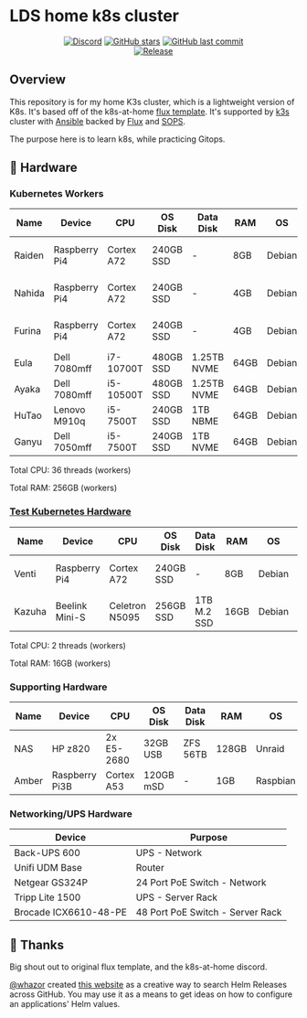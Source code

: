 # LDS home k8s cluster

<div align="center">

[![Discord](https://img.shields.io/discord/673534664354430999?color=7289da&label=DISCORD&style=for-the-badge&logo=discord)](https://discord.gg/k8s-at-home 'k8s at home Discord Community')
[![GitHub stars](https://img.shields.io/github/stars/lildrunkensmurf/k3s-home-cluster?color=green&style=for-the-badge)](https://github.com/lildrunkensmurf/k3s-home-cluster/stargazers 'This repo star count')
[![GitHub last commit](https://img.shields.io/github/last-commit/lildrunkensmurf/k3s-home-cluster?color=purple&style=for-the-badge)](https://github.com/LilDrunkenSmurf/k3s-home-cluster/commits/main 'Commit History')\
[![Release](https://img.shields.io/github/v/release/lildrunkensmurf/k3s-home-cluster?style=for-the-badge)](https://github.com/lildrunkensmurf/k3s-home-cluster/releases 'Repo releases')

</div>

## Overview

This repository is for my home K3s cluster, which is a lightweight version of K8s. It's based off of the k8s-at-home [flux template](https://github.com/onedr0p/flux-cluster-template).
It's supported by [k3s](https://k3s.io) cluster with [Ansible](https://www.ansible.com) backed by [Flux](https://toolkit.fluxcd.io/) and [SOPS](https://toolkit.fluxcd.io/guides/mozilla-sops/).

The purpose here is to learn k8s, while practicing Gitops.

## 🔧 Hardware

### Kubernetes Workers

| Name   | Device         | CPU            | OS Disk   | Data Disk   | RAM  | OS     | Purpose           |
|--------|----------------|----------------|-----------|-------------|------|--------|-------------------|
| Raiden | Raspberry Pi4  | Cortex A72     | 240GB SSD | -           | 8GB  | Debian | k8s control-plane |
| Nahida | Raspberry Pi4  | Cortex A72     | 240GB SSD | -           | 4GB  | Debian | k8s control-plane |
| Furina | Raspberry Pi4  | Cortex A72     | 240GB SSD | -           | 4GB  | Debian | k8s control-plane |
| Eula   | Dell 7080mff   | i7-10700T      | 480GB SSD | 1.25TB NVME | 64GB | Debian | k8s Worker        |
| Ayaka  | Dell 7080mff   | i5-10500T      | 480GB SSD | 1.25TB NVME | 64GB | Debian | k8s Worker        |
| HuTao  | Lenovo M910q   | i5-7500T       | 240GB SSD | 1TB NBME    | 64GB | Debian | k8s Worker        |
| Ganyu  | Dell 7050mff   | i5-7500T       | 240GB SSD | 1TB NVME    | 64GB | Debian | k8s Worker        |

Total CPU: 36 threads (workers)

Total RAM: 256GB (workers)

### [Test Kubernetes Hardware](https://github.com/LilDrunkenSmurf/home-ops)

| Name    | Device         | CPU            | OS Disk   | Data Disk   | RAM  | OS     | Purpose           |
|---------|----------------|----------------|-----------|-------------|------|--------|-------------------|
| Venti   | Raspberry Pi4  | Cortex A72     | 240GB SSD | -           | 8GB  | Debian | k8s control-plane |
| Kazuha  | Beelink Mini-S | Celetron N5095 | 256GB SSD | 1TB M.2 SSD | 16GB | Debian | k8s Worker        |

Total CPU: 2 threads (workers)

Total RAM: 16GB (workers)

### Supporting Hardware

| Name  | Device         | CPU        | OS Disk   | Data Disk | RAM   | OS       | Purpose               |
|-------|----------------|------------|-----------|-----------|-------|----------|-----------------------|
| NAS   | HP z820        | 2x E5-2680 | 32GB USB  | ZFS 56TB  | 128GB | Unraid   | NAS/NFS/Backup        |
| Amber | Raspberry Pi3B | Cortex A53 | 120GB mSD | -         | 1GB   | Raspbian | Wireguard/MeshCentral |

### Networking/UPS Hardware

| Device                | Purpose                          |
|-----------------------|----------------------------------|
| Back-UPS 600          | UPS - Network                    |
| Unifi UDM Base        | Router                           |
| Netgear GS324P        | 24 Port PoE Switch - Network     |
| Tripp Lite 1500       | UPS - Server Rack                |
| Brocade ICX6610-48-PE | 48 Port PoE Switch - Server Rack |

## 🤝 Thanks

Big shout out to original flux template, and the k8s-at-home discord.

[@whazor](https://github.com/whazor) created [this website](https://nanne.dev/k8s-at-home-search/) as a creative way to search Helm Releases across GitHub. You may use it as a means to get ideas on how to configure an applications' Helm values.
